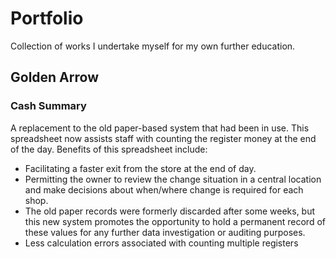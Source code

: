 # Portfolio
Collection of works I undertake myself for my own further education. 

## Golden Arrow

### Cash Summary

A replacement to the old paper-based system that had been in use. This spreadsheet now assists staff with counting the register money at the end of the day. Benefits of this spreadsheet include:

- Facilitating a faster exit from the store at the end of day. 
- Permitting the owner to review the change situation in a central location and make decisions about when/where change is required for each shop.
- The old paper records were formerly discarded after some weeks, but this new system promotes the opportunity to hold a permanent record of these values for any further data investigation or auditing purposes.
- Less calculation errors associated with counting multiple registers


